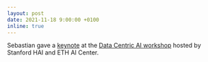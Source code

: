 ```yaml
---
layout: post
date: 2021-11-18 9:00:00 +0100
inline: true
---
```


Sebastian gave a [keynote](https://www.youtube.com/watch?v=kvLUm-npTLU&t=11526s) at the [Data Centric AI workshop](https://www.datacentricai.cc) hosted by Stanford HAI and ETH AI Center. 